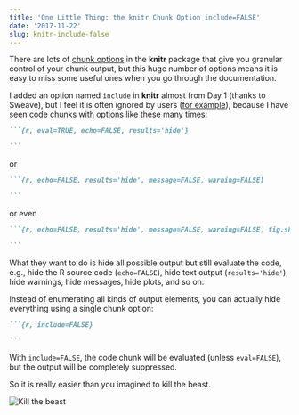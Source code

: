 ```yaml
---
title: 'One Little Thing: the knitr Chunk Option include=FALSE'
date: '2017-11-22'
slug: knitr-include-false
---
```


There are lots of [chunk options](https://yihui.org/knitr/options/) in the **knitr** package that give you granular control of your chunk output, but this huge number of options means it is easy to miss some useful ones when you go through the documentation.

I added an option named `include` in **knitr** almost from Day 1 (thanks to Sweave), but I feel it is often ignored by users ([for example](https://twitter.com/xieyihui/status/929186181509763072)), because I have seen code chunks with options like these many times:

````markdown
```{r, eval=TRUE, echo=FALSE, results='hide'}

```
````

or

````markdown
```{r, echo=FALSE, results='hide', message=FALSE, warning=FALSE}

```
````

or even

````markdown
```{r, echo=FALSE, results='hide', message=FALSE, warning=FALSE, fig.show='hide'}

```
````

What they want to do is hide all possible output but still evaluate the code, e.g., hide the R source code (`echo=FALSE`), hide text output (`results='hide'`), hide warnings, hide messages, hide plots, and so on.

Instead of enumerating all kinds of output elements, you can actually hide everything using a single chunk option:

````markdown
```{r, include=FALSE}

```
````

With `include=FALSE`, the code chunk will be evaluated (unless `eval=FALSE`), but the output will be completely suppressed.

So it is really easier than you imagined to kill the beast.

![Kill the beast](https://slides.yihui.org/gif/cool-car.gif)
